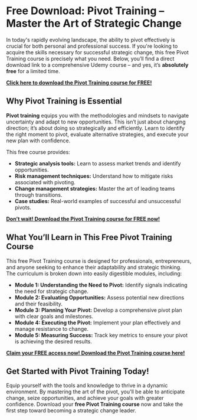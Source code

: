 # Free Download: Pivot Training – Master the Art of Strategic Change

In today's rapidly evolving landscape, the ability to pivot effectively is crucial for both personal and professional success. If you're looking to acquire the skills necessary for successful strategic change, this free Pivot Training course is precisely what you need. Below, you’ll find a direct download link to a comprehensive Udemy course – and yes, it’s **absolutely free** for a limited time.

[**Click here to download the Pivot Training course for FREE!**](https://udemywork.com/pivot-training)

## Why Pivot Training is Essential

**Pivot training** equips you with the methodologies and mindsets to navigate uncertainty and adapt to new opportunities. This isn’t just about changing direction; it’s about doing so strategically and efficiently. Learn to identify the right moment to pivot, evaluate alternative strategies, and execute your new plan with confidence.

This free course provides:
*   **Strategic analysis tools:** Learn to assess market trends and identify opportunities.
*   **Risk management techniques:** Understand how to mitigate risks associated with pivoting.
*   **Change management strategies:** Master the art of leading teams through transitions.
*   **Case studies:** Real-world examples of successful and unsuccessful pivots.

[**Don’t wait! Download the Pivot Training course for FREE now!**](https://udemywork.com/pivot-training)

## What You’ll Learn in This Free Pivot Training Course

This free Pivot Training course is designed for professionals, entrepreneurs, and anyone seeking to enhance their adaptability and strategic thinking. The curriculum is broken down into easily digestible modules, including:

*   **Module 1: Understanding the Need to Pivot:** Identify signals indicating the need for strategic change.
*   **Module 2: Evaluating Opportunities:** Assess potential new directions and their feasibility.
*   **Module 3: Planning Your Pivot:** Develop a comprehensive pivot plan with clear goals and milestones.
*   **Module 4: Executing the Pivot:** Implement your plan effectively and manage resistance to change.
*   **Module 5: Measuring Success:** Track key metrics to ensure your pivot is achieving the desired results.

[**Claim your FREE access now! Download the Pivot Training course here!**](https://udemywork.com/pivot-training)

## Get Started with Pivot Training Today!

Equip yourself with the tools and knowledge to thrive in a dynamic environment. By mastering the art of the pivot, you'll be able to anticipate change, seize opportunities, and achieve your goals with greater confidence. Download your **free Pivot Training course** now and take the first step toward becoming a strategic change leader.

